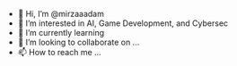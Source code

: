 - 👋 Hi, I’m @mirzaaadam
- 👀 I’m interested in AI, Game Development, and Cybersec
- 🌱 I’m currently learning 
- 💞️ I’m looking to collaborate on ...
- 📫 How to reach me ...

<!---
mirzaaadam/mirzaaadam is a ✨ special ✨ repository because its `README.md` (this file) appears on your GitHub profile.
You can click the Preview link to take a look at your changes.
--->

